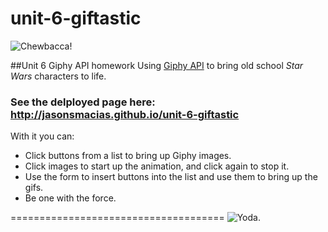 # unit-6-giftastic
![Chewbacca!](https://media0.giphy.com/media/jpNuN8LJpxMzu/200w.gif)

##Unit 6 Giphy API homework
Using [Giphy API](https://developers.giphy.com/) to bring old school *Star Wars* characters to life.

### See the delployed page here:  http://jasonsmacias.github.io/unit-6-giftastic

With it you can:
* Click buttons from a list to bring up Giphy images.
* Click images to start up the animation, and click again to stop it.
* Use the form to insert buttons into the list and use them to bring up the gifs.
* Be one with the force.

=====================================
![Yoda.](https://media0.giphy.com/media/Le5BxgkiTShtS/200w.gif)

